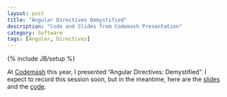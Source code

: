 ```yaml
---
layout: post
title: "Angular Directives Demystified"
description: "Code and Slides from Codemash Presentation"
category: Software
tags: [Angular, Directives]
---
```

{% include JB/setup %}

At [Codemash](http://codemash.org) this year, I presented “Angular Directives: Demystified”. I expect to record this session soon, but in the meantime, here are the [slides](http://directivesdemystified.herokuapp.com/#/slides/0) and the [code](https://github.com/BrianGenisio/directives).